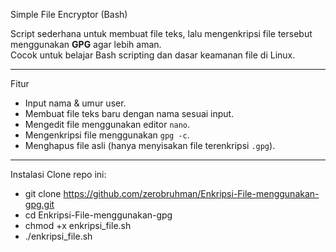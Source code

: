Simple File Encryptor (Bash)

Script sederhana untuk membuat file teks, lalu mengenkripsi file tersebut menggunakan **GPG** agar lebih aman.  
Cocok untuk belajar Bash scripting dan dasar keamanan file di Linux.

---

Fitur
- Input nama & umur user.
- Membuat file teks baru dengan nama sesuai input.
- Mengedit file menggunakan editor `nano`.
- Mengenkripsi file menggunakan `gpg -c`.
- Menghapus file asli (hanya menyisakan file terenkripsi `.gpg`).

---

Instalasi
Clone repo ini:
- git clone https://github.com/zerobruhman/Enkripsi-File-menggunakan-gpg.git
- cd Enkripsi-File-menggunakan-gpg
- chmod +x enkripsi_file.sh
- ./enkripsi_file.sh

